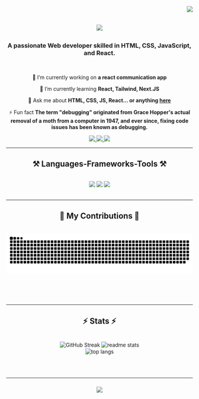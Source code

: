 <img align="right" src="https://visitor-badge.laobi.icu/badge?page_id=ncyapa.ncyapa" />

<h1 align="center">
    <img src="https://readme-typing-svg.herokuapp.com/?font=Righteous&size=35&center=true&vCenter=true&width=500&height=70&duration=4000&lines=Greetings!+👋;+NC+Yapa+here;" />
</h1>

<h3 align="center">A passionate Web developer skilled in HTML, CSS, JavaScript, and React.</h3>

<br/>

<div align="center">
 
 🔭 I’m currently working on **a react communication app**
 
 🌱 I’m currently learning **React, Tailwind, Next.JS**

 💬 Ask me about **HTML, CSS, JS, React... or anything [here](https://github.com/ncyapa/ncyapa/issues)**

 ⚡ Fun fact **The term "debugging" originated from Grace Hopper's actual removal of a moth from a computer in 1947, and ever since, fixing code issues has been known as debugging.**
 
 </div>
 
<div align="center"> 
  <a href="mailto:navodhchathuranga@gmail.com">
    <img src="https://img.shields.io/badge/Gmail-333333?style=for-the-badge&logo=gmail&logoColor=red" />
  </a>
  <a href="https://www.linkedin.com/in/navodh-chathuranga-38a467213/" target="_blank">
    <img src="https://img.shields.io/badge/LinkedIn-0077B5?style=for-the-badge&logo=linkedin&logoColor=white" target="_blank" />
  </a>
  <a href="https://ncyapa.github.io/" target="_blank">
     <img src="https://img.shields.io/badge/Portfolio-000a78?style=for-the-badge&logo=Safari&logoColor=white" target="_blank" /> <!-- sqlite, safari, google-chrome are other good icon options -->
  </a>
</div>

 <hr/>
 
<h2 align="center">⚒️ Languages-Frameworks-Tools ⚒️</h2>
<br/>
<div align="center">
    <img src="https://skillicons.dev/icons?i=figma,ps,ai,ae,xd,css,sass,bootstrap,tailwind,materialui" />
    <img src="https://skillicons.dev/icons?i=git,github,html,php,py,java,js,react,vite,nextjs,mysql" />
    <img src="https://skillicons.dev/icons?i=postgres,mongodb,powershell,linux,arduino,postman,unreal,visualstudio,vscode,codepen,discord,linkedin" /><br>
</div>

<br/>
<hr/>

<div align="center">
  <h2>🐍 My Contributions 🐍</h2>
  <br>
  <img alt="snake eating my contributions" src="https://raw.githubusercontent.com/ncyapa/ncyapa/output/github-contribution-grid-snake.svg" />
  
  <br/><br/><br/>
</div>

<hr/>

<h2 align="center">⚡ Stats ⚡</h2>
<br>
<div align=center>
  <img src="https://streak-stats.demolab.com?user=ncyapa&theme=transparent&border_radius=10&card_width=390" alt="GitHub Streak" />
  <img width=390 src="https://github-readme-stats.vercel.app/api?username=ncyapa" alt="readme stats" />
  <br/>
  <img width=325 align="center" src="https://github.com/ncyapa/github-readme-stats" alt="top langs" />
</div>

<br/><br/>
<hr/>

<h3 align="center">
    <img src="https://readme-typing-svg.herokuapp.com/?font=Righteous&size=25&center=true&vCenter=true&width=500&height=70&duration=4000&lines=Thanks+for+visiting!+✌️;+Shoot+me+a+message+on+Linkedin!;Have a Great Day :)">
</h3>

<br/>

